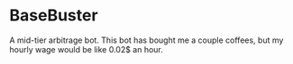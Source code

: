# BaseBuster
A mid-tier arbitrage bot. This bot has bought me a couple coffees, but my hourly wage would be like 0.02$ an hour. 



